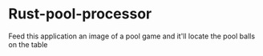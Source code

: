 # Rust-pool-processor

Feed this application an image of a pool game and it'll locate the pool balls on the table
